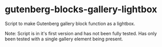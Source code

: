 # gutenberg-blocks-gallery-lightbox
Script to make Gutenberg gallery block function as a lightbox.

Note: Script is in it's first version and has not been fully tested. Has only been tested with a single gallery element being present.
